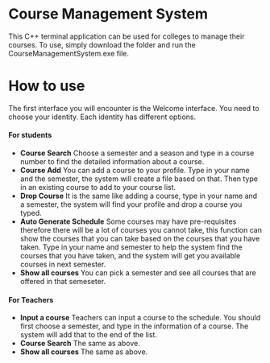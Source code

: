 # Course Management System
This C++ terminal application can be used for colleges to manage their courses. To use, simply download the folder and run the CourseManagementSystem.exe file.

# How to use
The first interface you will encounter is the Welcome interface. You need to choose your identity. Each identity has different options.

#### For students
- **Course Search**
    Choose a semester and a season and type in a course number to find the detailed information about a course.  
- **Course Add**
    You can add a course to your profile. Type in your name and the semester, the system will create a file based on that. Then type in an existing course to add to your course list.
- **Drop Course**
    It is the same like adding a course, type in your name and a semester, the system will find your profile and drop a course you typed.
- **Auto Generate Schedule**
    Some courses may have pre-requisites therefore there will be a lot of courses you cannot take, this function can show the courses that you can take based on the courses that you have taken. Type in your name and semester to help the system find the courses that you have taken, and the system will get you available courses in next semester. 
- **Show all courses**
    You can pick a semester and see all courses that are offered in that semeseter.
#### For Teachers
- **Input a course**
Teachers can input a course to the schedule. You should first choose a semester, and type in the information of a course. The system will add that to the end of the list.
- **Course Search**
The same as above.
- **Show all courses**
The same as above.
